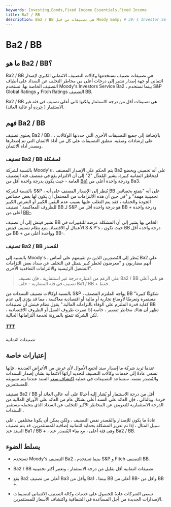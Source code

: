 ```yaml
---
keywords: Investing,Bonds,Fixed Income Essentials,Fixed Income
title: Ba2 / BB
description: Ba2 / BB هي تصنيفات من قبل Moody &amp; # 39؛ s Investor Service و S &amp; amp؛ P Global Ratings ، على التوالي ، لإصدار ائتماني أو مصدر ائتمان أقل من درجة الاستثمار.
---
```


# Ba2 / BB
## ما هو Ba2 / BB؟

Ba2 / BB هي تصنيفات تصنيف تستخدمها وكالات التصنيف الائتماني الكبرى لإصدار ائتماني أو جهة إصدار تشير إلى درجات أعلى من مخاطر التخلف عن السداد على أطياف التصنيف الخاصة بها. تستخدم Moody's Investors Service Ba2 ، بينما تستخدم S&P Global Ratings و Fitch Ratings التصنيف BB.

Ba2 / BB هي تصنيفات أقل من درجة الاستثمار ولكنها ثاني أعلى تصنيف في فئة غير الاستثمار ( [خردة](/junkbond) أو عالية العائد).

## فهم Ba2 / BB

يحتوي تصنيف Ba2 / BB ، بالإضافة إلى جميع التصنيفات الأخرى التي حددتها الوكالات ، على إرشادات وصفية. تنطبق التصنيفات على كل من أداة الائتمان التي تم إصدارها ومصدر أداة الائتمان.

### تصنيف Ba2 / BB لمشكلة

بالنسبة لشركة Moody's ، يتم الحكم على الإصدار المصنف Ba2 على أنه تخميني ويخضع لمخاطر ائتمانية كبيرة. يشير المُعدِّل "2" إلى أن الالتزام يقع في منتصف فئة التصنيف العامة - حيث يكون بدرجة واحدة أقل من [Ba1](/ba1-bb) ودرجة واحدة أعلى من Ba3.

بالنسبة لشركة S&P ، يُنظر إلى الإصدار المصنف على أنه BB على أنه "يتمتع بخصائص تخمينية مهمة" و "في حين أن هذه الالتزامات من المحتمل أن يكون لها بعض خصائص الجودة والحماية ، فقد يتم التغلب عليها بسبب عدم اليقين الكبير أو التعرض الكبير للظروف المعاكسة." تصنيف BB لـ S&P هو درجة واحدة أقل من BB + ودرجة واحدة أعلى من [BB-](/ba3-bb).

تشير فيتش إلى أن تصنيف BB الخاص بها يشير إلى أن المشكلة عرضة للتغييرات في الأعمال أو الاقتصاد. يتبع نظام تصنيف فيتش S & P's ، حيث تكون BB درجة واحدة أقل من BB + وواحدة أعلى من BB-.

### تصنيف Ba2 / BB لمُصدر

بالنسبة إلى Moody's ، يُنظر إلى المُصدِرين الذين تم تقييمهم على أساس Ba2 على أنهم مضاربون و "معرضون لخطر كبير يتمثل في التخلف عن سداد بعض التزامات التشغيل الرئيسية والالتزامات التعاقدية الأخرى".

> على الرغم من اعتباره درجة غير استثمارية ، فإن تصنيف Ba2 / BB هو ثاني أعلى تصنيف في فئة المضاربة - خلف Ba1 / BB + فقط .

>

بالنسبة لوكالات تصنيف السندات من S&P ، يواجه الملتزم المصنف BB "شكوكًا كبيرة مستمرة وتعرضًا لأوضاع تجارية أو مالية أو اقتصادية معاكسة ، مما قد يؤدي إلى عدم كفاية قدرة الملتزم على الوفاء بالتزاماته المالية." يقول نظام فيتش أن تصنيفات BB تظهر أن هناك مخاطر تقصير ، خاصة إذا تغيرت ظروف العمل أو الظروف الاقتصادية ، لكن الشركة تتمتع بالمرونة لخدمة التزاماتها الحالية.

<h5> <a href=""> TTT </a> </h5>

تصنيفات ائتمانية

## إعتبارات خاصة

عندما تريد شركة ما إصدار سند لجمع الأموال لأي غرض من الأغراض العديدة ، فإنها تسعى عادةً إلى خدمات وكالات التصنيف لتحديد آرائها الائتمانية بشأن إصدار السندات والمُصدر نفسه. ستساعد التصنيفات في عملية [اكتشاف سعر](/pricediscovery) السند عندما يتم تسويقه للمستثمرين.

تصنيف Ba2 / BB أقل من درجة الاستثمار أو يُشار إليه أحيانًا على أنه عالي العائد أو خردة. وبالتالي ، فإن العائد على السند أعلى بشكل عام من العائد على الأوراق المالية من الدرجة الاستثمارية للتعويض عن المخاطر الأكبر للتخلف عن السداد الذي يتحمله مستثمر السندات .

عادةً ما يكون للإصدار والمُصدر نفس التصنيف ، ولكن يمكن أن يكونا مختلفين ، على سبيل المثال ، إذا تم تعزيز المشكلة بحماية ائتمانية إضافية للمستثمرين. قد يتم تصنيف السند عند Ba1 / BB + ، وهي فئة أعلى ، مع بقاء المُصدر عند Ba2 / BB.

## يسلط الضوء

- تستخدم Moody's التصنيف Ba2 ، بينما تستخدم S&P و Fitch التصنيف BB.

- Ba2 / BB تصنيفات ائتمانية أقل بقليل من درجة الاستثمار ، وتعتبر أكثر تخمينية.

- يقع Ba2 أعلى من تصنيف Ba3 وأقل من Ba1 ، بينما BB أعلى من BB- وأقل من BB +.

- تسعى الشركات عادةً للحصول على خدمات وكالة التصنيف الائتماني لتصنيفات الإصدارات الجديدة من أجل المساعدة في الشفافية واكتشاف الأسعار للمستثمرين.

